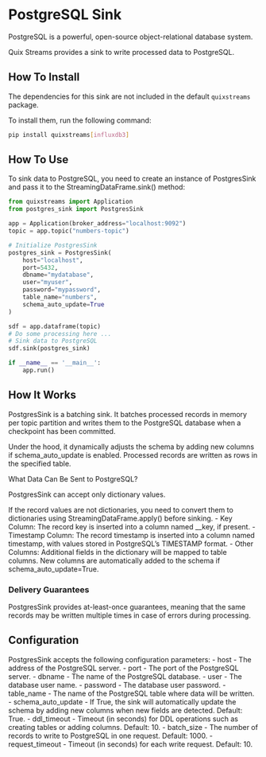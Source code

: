 # PostgreSQL Sink

PostgreSQL is a powerful, open-source object-relational database system.

Quix Streams provides a sink to write processed data to PostgreSQL.

## How To Install
The dependencies for this sink are not included in the default `quixstreams` package.

To install them, run the following command:

```bash
pip install quixstreams[influxdb3]
```

## How To Use

To sink data to PostgreSQL, you need to create an instance of PostgresSink and pass it to the StreamingDataFrame.sink() method:

```python
from quixstreams import Application
from postgres_sink import PostgresSink

app = Application(broker_address="localhost:9092")
topic = app.topic("numbers-topic")

# Initialize PostgresSink
postgres_sink = PostgresSink(
    host="localhost",
    port=5432,
    dbname="mydatabase",
    user="myuser",
    password="mypassword",
    table_name="numbers",
    schema_auto_update=True
)

sdf = app.dataframe(topic)
# Do some processing here ...
# Sink data to PostgreSQL
sdf.sink(postgres_sink)

if __name__ == '__main__':
    app.run()
```

## How It Works

PostgresSink is a batching sink.
It batches processed records in memory per topic partition and writes them to the PostgreSQL database when a checkpoint has been committed.

Under the hood, it dynamically adjusts the schema by adding new columns if schema_auto_update is enabled. Processed records are written as rows in the specified table.

What Data Can Be Sent to PostgreSQL?

PostgresSink can accept only dictionary values.

If the record values are not dictionaries, you need to convert them to dictionaries using StreamingDataFrame.apply() before sinking.
	-	Key Column: The record key is inserted into a column named __key, if present.
	-	Timestamp Column: The record timestamp is inserted into a column named timestamp, with values stored in PostgreSQL’s TIMESTAMP format.
	-	Other Columns: Additional fields in the dictionary will be mapped to table columns. New columns are automatically added to the schema if schema_auto_update=True.

### Delivery Guarantees

PostgresSink provides at-least-once guarantees, meaning that the same records may be written multiple times in case of errors during processing.


## Configuration

PostgresSink accepts the following configuration parameters:
	-	host - The address of the PostgreSQL server.
	-	port - The port of the PostgreSQL server.
	-	dbname - The name of the PostgreSQL database.
	-	user - The database user name.
	-	password - The database user password.
	-	table_name - The name of the PostgreSQL table where data will be written.
	-	schema_auto_update - If True, the sink will automatically update the schema by adding new columns when new fields are detected. Default: True.
	-	ddl_timeout - Timeout (in seconds) for DDL operations such as creating tables or adding columns. Default: 10.
	-	batch_size - The number of records to write to PostgreSQL in one request. Default: 1000.
	-	request_timeout - Timeout (in seconds) for each write request. Default: 10.

